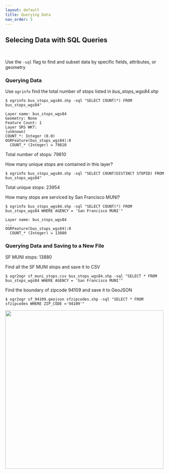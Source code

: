 ```yaml
---
layout: default
title: Querying Data
nav_order: 5
---
```


## Selecing Data with SQL Queries
<br/>

Use the `-sql` flag to find and subset data by specific fields, attributes, or geometry

### Querying Data

Use `ogrinfo` find the total number of stops listed in _bus_stops_wgs84.shp_

```
$ ogrinfo bus_stops_wgs84.shp -sql "SELECT COUNT(*) FROM bus_stops_wgs84"
```

```
Layer name: bus_stops_wgs84
Geometry: None
Feature Count: 1
Layer SRS WKT:
(unknown)
COUNT_*: Integer (0.0)
OGRFeature(bus_stops_wgs84):0
  COUNT_* (Integer) = 79810
```

Total number of stops: 79810

How many unique stops are contained in this layer?
```
$ ogrinfo bus_stops_wgs84.shp -sql "SELECT COUNT(DISTINCT STOPID) FROM bus_stops_wgs84"
```

Total unique stops: 23954

How many stops are serviced by San Francisco MUNI?

```
$ ogrinfo bus_stops_wgs84.shp -sql "SELECT COUNT(*) FROM bus_stops_wgs84 WHERE AGENCY = 'San Francisco MUNI'"
```

```
Layer name: bus_stops_wgs84
...
OGRFeature(bus_stops_wgs84):0
  COUNT_* (Integer) = 13880
```

### Querying Data and Saving to a New File

SF MUNI stops: 13880

Find all the SF MUNI stops and save it to CSV

```
$ ogr2ogr sf_muni_stops.csv bus_stops_wgs84.shp -sql "SELECT * FROM bus_stops_wgs84 WHERE AGENCY = 'San Francisco MUNI'"
```

Find the boundary of zipcode 94109 and save it to GeoJSON

```
$ ogr2ogr sf_94109.geojson sfzipcodes.shp -sql "SELECT * FROM sfzipcodes WHERE ZIP_CODE ='94109'"
```
<img src="https://raw.githubusercontent.com/kimdurante/intro-to-gdal/master/images/94109.png" width="500">
